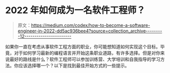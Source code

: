 # 2022 年如何成为一名软件工程师？

> 原文：<https://medium.com/codex/how-to-become-a-software-engineer-in-2022-dd5ac936bee4?source=collection_archive---------12----------------------->

如果你一直在考虑从事软件工程方面的职业，你可能想知道如何实现这个目标。毕竟，对于如何学习最新的编程语言并开始这条职业道路，有许多选择。但是对你来说最好的路线是什么？软件工程师可以参加训练营、大学培训和自我指导的学习方法。你应该选择哪一个？以下是找到最佳开始方式的一些提示。